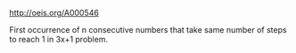 http://oeis.org/A000546

First occurrence of n consecutive numbers that take same number of steps to reach 1 in 3x+1 problem.
